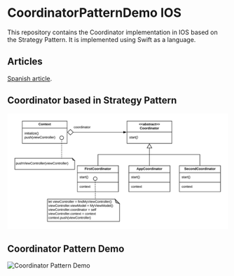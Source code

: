 # CoordinatorPatternDemo IOS


This repository contains the Coordinator implementation in IOS based on the Strategy Pattern. It is implemented using Swift as a language.


## Articles


[Spanish article](https://www.yaircarreno.com/2019/02/coordinators-en-ios-implementacion.html).


## Coordinator based in Strategy Pattern


![Strategy Pattern](https://github.com/yaircarreno/CoordinatorPatternDemo-IOS/blob/master/Screenshots/coordinator-strategy.png)


## Coordinator Pattern Demo


![Coordinator Pattern Demo](https://github.com/yaircarreno/CoordinatorPatternDemo-IOS/blob/master/Screenshots/coordinator-pattern.png)